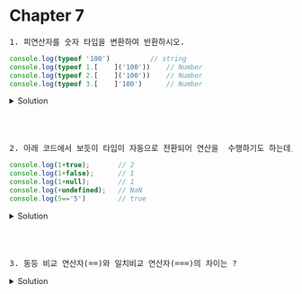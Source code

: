 # Chapter 7

<pre>1. 피연산자를 숫자 타입을 변환하여 반환하시오.</pre>

```js
console.log(typeof '100')          // string
console.log(typeof 1.[    ]('100'))    // Number
console.log(typeof 2.[    ]('100'))    // Number
console.log(typeof 3.[    ]'100')      // Number
```

   <details>
      <summary>Solution</summary>
        <strong>1.Number</strong><br>
        <strong>2.parseInt</strong><br>
        <strong>3.+</strong>
   </details> 

<br>
<br>
<br>



<pre>2. 아래 코드에서 보듯이 타입이 자동으로 전환되어 연산을  수행하기도 하는데, 이것을 [          ] 또는 [          ]라고 한다. </pre>

```js
console.log(1+true);       // 2
console.log(1+false);      // 1
console.log(1+null);       // 1
console.log(+undefined);   // NaN
console.log(5=='5')        // true
```

   <details>
      <summary>Solution</summary>
        <strong>암묵적 타입 변환(implicit coercion), 타입 강제 변환(type coercion)</strong>
   </details> 


<br>
<br>
<br>

<pre>3. 동등 비교 연산자(==)와 일치비교 연산자(===)의 차이는 ?</pre>

   <details>
      <summary>Solution</summary>
        <strong>동등 비교 연산자는 비교할때 먼저 암묵적 타입 변환을 통해 타입을 일치시키고 값을 비교한다.<br>하지만 일치 비교 연산자는 암묵적 타입 변환을 하지않고 비교를 한다. </strong>
   </details> 